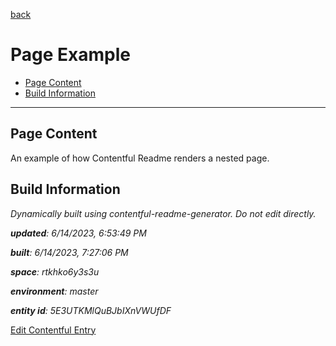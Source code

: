 [back](../README.md)

# Page Example
<!-- 
  Do not edit directly, built using contentful-readme-generator.
  Content details in Build Information below.
-->

- [Page Content](#page-content)
- [Build Information](#build-information)

---


## Page Content
An example of how Contentful Readme renders a nested page.

## Build Information

*Dynamically built using contentful-readme-generator. Do not edit directly.*

*__updated__: 6/14/2023, 6:53:49 PM*

*__built__: 6/14/2023, 7:27:06 PM*

*__space__: rtkhko6y3s3u*

*__environment__: master*

*__entity id__: 5E3UTKMlQuBJbIXnVWUfDF*

[Edit Contentful Entry](https://app.contentful.com/spaces/rtkhko6y3s3u/environments/master/entries/5E3UTKMlQuBJbIXnVWUfDF)